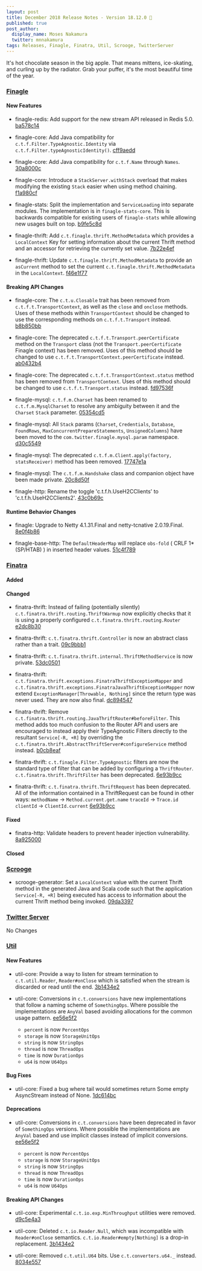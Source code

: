 ```yaml
---
layout: post
title: December 2018 Release Notes - Version 18.12.0 🧤
published: true
post_author:
  display_name: Moses Nakamura
  twitter: mnnakamura
tags: Releases, Finagle, Finatra, Util, Scrooge, TwitterServer
---
```


It's hot chocolate season in the big apple.  That means mittens, ice-skating,
and curling up by the radiator.  Grab your puffer, it's the most beautiful time
of the year.

### [Finagle](https://github.com/twitter/finagle/) ###

#### New Features

* finagle-redis: Add support for the new stream API released in Redis 5.0. [ba578c14](https://github.com/twitter/finagle/commit/ba578c1445b2e241687ad3c89eec4f3d93431a76)

* finagle-core: Add Java compatibility for `c.t.f.Filter.TypeAgnostic.Identity`
  via `c.t.f.Filter.typeAgnosticIdentity()`. [cff9aedd](https://github.com/twitter/finagle/commit/cff9aeddc0ae6ceb4c50cb8d67b3418a133d30f9)

* finagle-core: Add Java compatibility for `c.t.f.Name` through `Names`.
  [30a8000c](https://github.com/twitter/finagle/commit/30a8000c4a910134219fc1317cead9735ca97cbb)

* finagle-core: Introduce a `StackServer.withStack` overload that
  makes modifying the existing `Stack` easier when using method chaining.
  [f1a980cf](https://github.com/twitter/finagle/commit/f1a980cfdb780963d1e4e146d9031a93b43b107d)

* finagle-stats: Split the implementation and `ServiceLoading` into separate modules.
  The implementation is in `finagle-stats-core`. This is backwards compatible
  for existing users of `finagle-stats` while allowing new usages built on top.
  [b9fe5c8d](https://github.com/twitter/finagle/commit/b9fe5c8d41e7246e0dda31e9c178ae0d7d09c571)

* finagle-thrift: Add `c.t.finagle.thrift.MethodMetadata` which provides a `LocalContext` Key
  for setting information about the current Thrift method and an accessor for retrieving
  the currently set value. [7b22e4ef](https://github.com/twitter/finagle/commit/7b22e4efb5efd14296f2a080b1eb2ccab38db804)

* finagle-thrift: Update `c.t.finagle.thrift.MethodMetadata` to provide an
  `asCurrent` method to set the current `c.t.finagle.thrift.MethodMetadata` in the
  `LocalContext`. [f46e1f77](https://github.com/twitter/finagle/commit/f46e1f771477102c93f4f82a54d0d1292a4dffba)

#### Breaking API Changes

* finagle-core: The `c.t.u.Closable` trait has been removed from
  `c.t.f.t.TransportContext`, as well as the `close` and `onclose` methods. Uses of
  these methods within `TransportContext` should be changed to use the corresponding
  methods on `c.t.f.t.Transport` instead. [b8b850bb](https://github.com/twitter/finagle/commit/b8b850bb9e37449854f4c983bbc8f821987cdb59)

* finagle-core: The deprecated `c.t.f.t.Transport.peerCertificate` method on the `Transport` class
  (not the `Transport.peerCertificate` Finagle context) has been removed. Uses of this
  method should be changed to use `c.t.f.t.TransportContext.peerCertificate` instead.
  [ab0432b4](https://github.com/twitter/finagle/commit/ab0432b4a56f993802c68af9b3633f0b461ec97a)

* finagle-core: The deprecated `c.t.f.t.TransportContext.status` method has been removed
  from `TransportContext`. Uses of this method should be changed to use
  `c.t.f.t.Transport.status` instead. [fd97536f](https://github.com/twitter/finagle/commit/fd97536f63a3f72c868fa4ae5e17772b21ccfc14)

* finagle-mysql: `c.t.f.m.Charset` has been renamed to `c.t.f.m.MysqlCharset` to resolve
  any ambiguity between it and the `Charset` `Stack` parameter. [05354cd5](https://github.com/twitter/finagle/commit/05354cd55a2307d51b9cec24bd747786cd6db068)

* finagle-mysql: All `Stack` params (`Charset`, `Credentials`, `Database`, `FoundRows`,
  `MaxConcurrentPrepareStatements`, `UnsignedColumns`) have been moved to the
  `com.twitter.finagle.mysql.param` namespace. [d30c5549](https://github.com/twitter/finagle/commit/d30c5549500e9e6876647a9365823ceae1cddd0b)

* finagle-mysql: The deprecated `c.t.f.m.Client.apply(factory, statsReceiver)` method
  has been removed. [17747e1a](https://github.com/twitter/finagle/commit/17747e1a969ee5a39c45852ca3d5486cb9600c10)

* finagle-mysql: The `c.t.f.m.Handshake` class and companion object have been made
  private. [20c8d50f](https://github.com/twitter/finagle/commit/20c8d50f248d8ef3f32c5dc3140f37c69ec726dc)

* finagle-http: Rename the toggle 'c.t.f.h.UseH2CClients' to 'c.t.f.h.UseH2CClients2'.
  [43c0b69c](https://github.com/twitter/finagle/commit/43c0b69c04be6ea31e5eaf6feb0fd9bbd1856f77)

#### Runtime Behavior Changes

* finagle: Upgrade to Netty 4.1.31.Final and netty-tcnative 2.0.19.Final. [8e0f4b86](https://github.com/twitter/finagle/commit/8e0f4b868c34259350fb0def2e7fee5d3d77fece)

* finagle-base-http: The `DefaultHeaderMap` will replace `obs-fold` ( CRLF 1*(SP/HTAB) ) in
  inserted header values. [51c4f789](https://github.com/twitter/finagle/commit/51c4f789f106a8ca433956b72a6d478c2189f5f0)

### [Finatra](https://github.com/twitter/finatra/) ###


#### Added

#### Changed

* finatra-thrift: Instead of failing (potentially silently)
  `c.t.finatra.thrift.routing.ThriftWarmup` now explicitly checks that it is
  using a properly configured `c.t.finatra.thrift.routing.Router` [e2dc8b30](https://github.com/twitter/finatra/commit/e2dc8b300f6dcd4e861b0e4320f1d5cb5316e19a)

* finatra-thrift: `c.t.finatra.thrift.Controller` is now an abstract class
  rather than a trait. [09c9bbb1](https://github.com/twitter/finatra/commit/09c9bbb13d19a25478c34b7e0a02883ebe26be0a)

* finatra-thrift: `c.t.finatra.thrift.internal.ThriftMethodService` is now
  private. [53dc0501](https://github.com/twitter/finatra/commit/53dc05016196743cffcc7235b1625378468ee584)

* finatra-thrift: `c.t.finatra.thrift.exceptions.FinatraThriftExceptionMapper` and
  `c.t.finatra.thrift.exceptions.FinatraJavaThriftExceptionMapper` now extend
  `ExceptionManager[Throwable, Nothing]` since the return type was never used. They are
  now also final. [dc894547](https://github.com/twitter/finatra/commit/dc894547390a1130414a15594f55b3828a05ffed)

* finatra-thrift: Remove `c.t.finatra.thrift.routing.JavaThriftRouter#beforeFilter`. This method
  adds too much confusion to the Router API and users are encouraged to instead apply their
  TypeAgnostic Filters directly to the resultant `Service[-R, +R]`  by overriding the
  `c.t.finatra.thrift.AbstractThriftServer#configureService` method instead. [b0cb8eaf](https://github.com/twitter/finatra/commit/b0cb8eaf7107c72ccb221aea588f06af20ed40d9)

* finatra-thrift: `c.t.finagle.Filter.TypeAgnostic` filters are now the standard type of filter
  that can be added by configuring a `ThriftRouter`. `c.t.finatra.thrift.ThriftFilter` has been
  deprecated. [6e93b9cc](https://github.com/twitter/finatra/commit/6e93b9cc415ed25e374a4207a84328a59036bcd9)

* finatra-thrift: `c.t.finatra.thrift.ThriftRequest` has been deprecated. All of the information
  contained in a ThriftRequest can be found in other ways:
    `methodName` -> `Method.current.get.name`
    `traceId`    -> `Trace.id`
    `clientId`   -> `ClientId.current`
  [6e93b9cc](https://github.com/twitter/finatra/commit/6e93b9cc415ed25e374a4207a84328a59036bcd9)

#### Fixed

* finatra-http: Validate headers to prevent header injection vulnerability. [8a925000](https://github.com/twitter/finatra/commit/8a9250002d2d0676b3ff82ceaa9c5260772d7c0c)

#### Closed

### [Scrooge](https://github.com/twitter/scrooge/) ###

* scrooge-generator: Set a `LocalContext` value with the current Thrift method in the
  generated Java and Scala code such that the application `Service[-R, +R]` being executed has
  access to information about the current Thrift method being invoked. [09da3397](https://github.com/twitter/scrooge/commit/09da33978159fc4f0ac95848adee3b09ae64326b)

### [Twitter Server](https://github.com/twitter/twitter-server/) ###

No Changes

### [Util](https://github.com/twitter/util/) ###

#### New Features

* util-core: Provide a way to listen for stream termination to `c.t.util.Reader`, `Reader#onClose`
  which is satisfied when the stream is discarded or read until the end. [3b1434e2](https://github.com/twitter/util/commit/3b1434e2b59a4f8df89c408ed442abb738e3a6a6)

* util-core: Conversions in `c.t.conversions` have new implementations
  that follow a naming scheme of `SomethingOps`. Where possible the implementations
  are `AnyVal` based avoiding allocations for the common usage pattern.
  [ee56e5f2](https://github.com/twitter/util/commit/ee56e5f2418d5d6540d37268436ff6f47520edaf)

  - `percent` is now `PercentOps`
  - `storage` is now `StorageUnitOps`
  - `string` is now `StringOps`
  - `thread` is now `ThreadOps`
  - `time` is now `DurationOps`
  - `u64` is now `U64Ops`

#### Bug Fixes

* util-core: Fixed a bug where tail would sometimes return Some empty AsyncStream instead of None.
  [1dc614bc](https://github.com/twitter/util/commit/1dc614bc7adf236ffe1e92b45fac35ea3241f6b0)

#### Deprecations

* util-core: Conversions in `c.t.conversions` have been deprecated in favor of `SomethingOps`
  versions. Where possible the implementations are `AnyVal` based and use implicit classes
  instead of implicit conversions. [ee56e5f2](https://github.com/twitter/util/commit/ee56e5f2418d5d6540d37268436ff6f47520edaf)

  - `percent` is now `PercentOps`
  - `storage` is now `StorageUnitOps`
  - `string` is now `StringOps`
  - `thread` is now `ThreadOps`
  - `time` is now `DurationOps`
  - `u64` is now `U64Ops`

#### Breaking API Changes

* util-core: Experimental `c.t.io.exp.MinThroughput` utilities were removed.  [d9c5e4a3](https://github.com/twitter/util/commit/d9c5e4a3fbb383114bc5aad73754ed9fef6f4dd2)

* util-core: Deleted `c.t.io.Reader.Null`, which was incompatible with `Reader#onClose` semantics.
  `c.t.io.Reader#empty[Nothing]` is a drop-in replacement. [3b1434e2](https://github.com/twitter/util/commit/3b1434e2b59a4f8df89c408ed442abb738e3a6a6)

* util-core: Removed `c.t.util.U64` bits. Use `c.t.converters.u64._` instead.  [8034e557](https://github.com/twitter/util/commit/8034e5577c953c2b99836865cd9cf6da652aea71)
